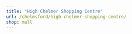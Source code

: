 ```yaml
---
title: "High Chelmer Shopping Centre"
url: /chelmsford/high-chelmer-shopping-centre/
shop: mall
---
```

